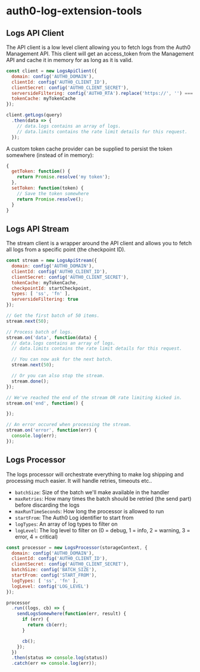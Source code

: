 # auth0-log-extension-tools

## Logs API Client

The API client is a low level client allowing you to fetch logs from the Auth0 Management API. This client will get an access_token from the Management API and cache it in memory for as long as it is valid.

```js
const client = new LogsApiClient({
  domain: config('AUTH0_DOMAIN'),
  clientId: config('AUTH0_CLIENT_ID'),
  clientSecret: config('AUTH0_CLIENT_SECRET'),
  serversideFiltering: config('AUTH0_RTA').replace('https://', '') === 'auth0.auth0.com',
  tokenCache: myTokenCache
});

client.getLogs(query)
  .then(data => {
    // data.logs contains an array of logs.
    // data.limits contains the rate limit details for this request.
  });
```

A custom token cache provider can be supplied to persist the token somewhere (instead of in memory):

```js
{
  getToken: function() {
    return Promise.resolve('my token');
  },
  setToken: function(token) {
    // Save the token somewhere
    return Promise.resolve();
  }
}
```

## Logs API Stream

The stream client is a wrapper around the API client and allows you to fetch all logs from a specific point (the checkpoint ID).

```js
const stream = new LogsApiStream({
  domain: config('AUTH0_DOMAIN'),
  clientId: config('AUTH0_CLIENT_ID'),
  clientSecret: config('AUTH0_CLIENT_SECRET'),
  tokenCache: myTokenCache,
  checkpointId: startCheckpoint,
  types: [ 'ss', 'fn' ],
  serversideFiltering: true
});

// Get the first batch of 50 items.
stream.next(50);

// Process batch of logs.
stream.on('data', function(data) {
  // data.logs contains an array of logs.
  // data.limits contains the rate limit details for this request.

  // You can now ask for the next batch.
  stream.next(50);

  // Or you can also stop the stream.
  stream.done();
});

// We've reached the end of the stream OR rate limiting kicked in.
stream.on('end', function() {

});

// An error occured when processing the stream.
stream.on('error', function(err) {
  console.log(err);
});
```

## Logs Processor

The logs processor will orchestrate everything to make log shipping and processing much easier. It will handle retries, timeouts etc..

 - `batchSize`: Size of the batch we'll make available in the handler
 - `maxRetries`: How many times the batch should be retried (the send part) before discarding the logs
 - `maxRunTimeSeconds`: How long the processor is allowed to run
 - `startFrom`: The Auth0 Log identifier to start from
 - `logTypes`: An array of log types to filter on
 - `logLevel`: The log level to filter on (0 = debug, 1 = info, 2 = warning, 3 = error, 4 = critical)

```js
const processor = new LogsProcessor(storageContext, {
  domain: config('AUTH0_DOMAIN'),
  clientId: config('AUTH0_CLIENT_ID'),
  clientSecret: config('AUTH0_CLIENT_SECRET'),
  batchSize: config('BATCH_SIZE'),
  startFrom: config('START_FROM'),
  logTypes: [ 'ss', 'fn' ],
  logLevel: config('LOG_LEVEL')
});

processor
  .run((logs, cb) => {
    sendLogsSomewhere(function(err, result) {
      if (err) {
        return cb(err);
      }

      cb();
    });
  })
  .then(status => console.log(status))
  .catch(err => console.log(err));
```

